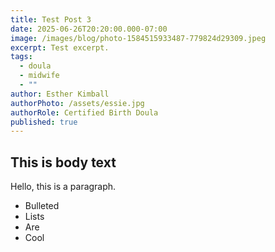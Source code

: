 ```yaml
---
title: Test Post 3
date: 2025-06-26T20:20:00.000-07:00
image: /images/blog/photo-1584515933487-779824d29309.jpeg
excerpt: Test excerpt.
tags:
  - doula
  - midwife
  - ""
author: Esther Kimball
authorPhoto: /assets/essie.jpg
authorRole: Certified Birth Doula
published: true
---
```

## This is body text

Hello, this is a paragraph.

* Bulleted
* Lists
* Are
* Cool
